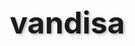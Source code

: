 # vandisa<!DOCTYPE html>
<html lang="id">
<head>
    <meta charset="UTF-8">
    <meta name="viewport" content="width=device-width, initial-scale=1.0">
    <title>Cara Membuat Situs Web Sendiri</title>
    <style>
        * {
            margin: 0;
            padding: 0;
            box-sizing: border-box;
        }
        
        body {
            font-family: 'Segoe UI', Tahoma, Geneva, Verdana, sans-serif;
            line-height: 1.6;
            color: #333;
            background: linear-gradient(135deg, #667eea 0%, #764ba2 100%);
            min-height: 100vh;
            padding: 20px;
        }
        
        .container {
            max-width: 1200px;
            margin: 0 auto;
            background: white;
            border-radius: 20px;
            box-shadow: 0 20px 40px rgba(0,0,0,0.1);
            overflow: hidden;
        }
        
        header {
            background: linear-gradient(135deg, #4facfe 0%, #00f2fe 100%);
            color: white;
            padding: 60px 40px;
            text-align: center;
        }
        
        h1 {
            font-size: 3rem;
            margin-bottom: 20px;
            text-shadow: 2px 2px 4px rgba(0,0,0,0.3);
        }
        
        .subtitle {
            font-size: 1.2rem;
            opacity: 0.9;
            max-width: 600px;
            margin: 0 auto;
        }
        
        .content {
            padding: 40px;
        }
        
        .steps {
            display: grid;
            grid-template-columns: repeat(auto-fit, minmax(300px, 1fr));
            gap: 30px;
            margin: 40px 0;
        }
        
        .step {
            background: #f8f9fa;
            padding: 30px;
            border-radius: 15px;
            border-left: 4px solid #4facfe;
            transition: transform 0.3s ease, box-shadow 0.3s ease;
        }
        
        .step:hover {
            transform: translateY(-5px);
            box-shadow: 0 10px 25px rgba(0,0,0,0.1);
        }
        
        .step h3 {
            color: #4facfe;
            margin-bottom: 15px;
            font-size: 1.5rem;
        }
        
        .step p {
            margin-bottom: 15px;
            color: #666;
        }
        
        .tools {
            background: #e3f2fd;
            padding: 30px;
            border-radius: 15px;
            margin: 40px 0;
        }
        
        .tools h2 {
            text-align: center;
            margin-bottom: 20px;
            color: #0d47a1;
        }
        
        .tool-list {
            display: flex;
            flex-wrap: wrap;
            justify-content: center;
            gap: 20px;
        }
        
        .tool {
            background: white;
            padding: 15px 25px;
            border-radius: 25px;
            font-weight: bold;
            color: #1976d2;
            border: 2px solid #1976d2;
            transition: all 0.3s ease;
        }
        
        .tool:hover {
            background: #1976d2;
            color: white;
            transform: scale(1.05);
        }
        
        .conclusion {
            text-align: center;
            padding: 40px;
            background: linear-gradient(135deg, #ff6b6b 0%, #ee5a24 100%);
            color: white;
            margin-top: 40px;
        }
        
        .conclusion h2 {
            margin-bottom: 20px;
            font-size: 2rem;
        }
        
        .conclusion p {
            max-width: 600px;
            margin: 0 auto 20px;
            font-size: 1.1rem;
        }
        
        .btn {
            display: inline-block;
            background: white;
            color: #ff6b6b;
            padding: 12px 30px;
            border-radius: 25px;
            text-decoration: none;
            font-weight: bold;
            margin-top: 20px;
            transition: all 0.3s ease;
        }
        
        .btn:hover {
            transform: scale(1.1);
            box-shadow: 0 10px 20px rgba(0,0,0,0.2);
        }
        
        footer {
            text-align: center;
            padding: 20px;
            background: #333;
            color: white;
        }
        
        @media (max-width: 768px) {
            h1 {
                font-size: 2rem;
            }
            
            .content {
                padding: 20px;
            }
            
            .steps {
                grid-template-columns: 1fr;
            }
        }
    </style>
</head>
<body>
    <div class="container">
        <header>
            <h1>Cara Membuat Situs Web Sendiri</h1>
            <p class="subtitle">Panduan lengkap untuk pemula yang ingin membuat website pertama mereka</p>
        </header>
        
        <div class="content">
            <div class="steps">
                <div class="step">
                    <h3>1. Tentukan Tujuan Website</h3>
                    <p>Sebelum mulai coding, tentukan tujuan website Anda. Apakah untuk portofolio, blog, toko online, atau informasi perusahaan?</p>
                    <p>Ini akan membantu menentukan fitur dan desain yang dibutuhkan.</p>
                </div>
                
                <div class="step">
                    <h3>2. Pelajari Dasar Web Development</h3>
                    <p>Pelajari tiga teknologi dasar:</p>
                    <ul>
                        <li><strong>HTML</strong> - Struktur website</li>
                        <li><strong>CSS</strong> - Desain dan tampilan</li>
                        <li><strong>JavaScript</strong> - Interaktivitas</li>
                    </ul>
                </div>
                
                <div class="step">
                    <h3>3. Pilih Platform atau Framework</h3>
                    <p>Untuk pemula, Anda bisa mulai dengan:</p>
                    <ul>
                        <li>Website builder (Wix, WordPress)</li>
                        <li>Coding manual dengan HTML/CSS/JS</li>
                        <li>Framework modern (React, Vue, Angular)</li>
                    </ul>
                </div>
                
                <div class="step">
                    <h3>4. Beli Domain dan Hosting</h3>
                    <p>Domain adalah alamat website Anda (contoh: namakamu.com). Hosting adalah tempat menyimpan file website.</p>
                    <p>Beberapa penyedia populer: Niagahoster, Hostinger, atau layanan gratis seperti GitHub Pages.</p>
                </div>
                
                <div class="step">
                    <h3>5. Desain dan Bangun Website</h3>
                    <p>Buat desain wireframe terlebih dahulu, lalu implementasikan dengan kode atau tools yang Anda pilih.</p>
                    <p>Perhatikan user experience (UX) dan user interface (UI).</p>
                </div>
                
                <div class="step">
                    <h3>6. Uji dan Publikasikan</h3>
                    <p>Uji website di berbagai perangkat dan browser. Pastikan semuanya berfungsi dengan baik sebelum dipublikasikan.</p>
                    <p>Jangan lupa optimasi untuk SEO!</p>
                </div>
            </div>
            
            <div class="tools">
                <h2>Tools yang Berguna untuk Pemula</h2>
                <div class="tool-list">
                    <div class="tool">VS Code</div>
                    <div class="tool">GitHub</div>
                    <div class="tool">Figma</div>
                    <div class="tool">Chrome DevTools</div>
                    <div class="tool">Canva</div>
                    <div class="tool">Google Fonts</div>
                </div>
            </div>
            
            <div class="conclusion">
                <h2>Mulai Sekarang!</h2>
                <p>Jangan takut untuk memulai. Setiap developer hebat pernah menjadi pemula. Konsistensi dan praktik adalah kunci utama.</p>
                <p>Ingat: Website pertama Anda tidak harus sempurna. Yang penting adalah mulai!</p>
                <a href="#" class="btn">Mulai Belajar Sekarang</a>
            </div>
        </div>
        
        <footer>
            <p>&copy; 2024 Panduan Membuat Website. Semua hak dilindungi.</p>
        </footer>
    </div>
</body>
</html>
